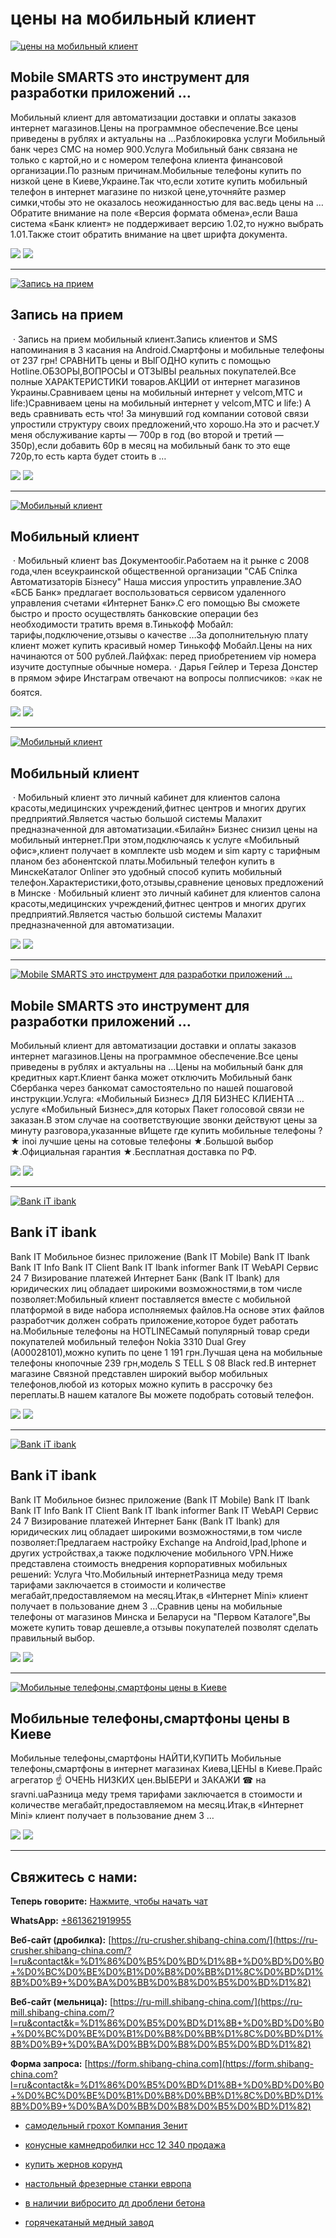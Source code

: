 # цены на мобильный клиент

<a href="https://swt.shibang-china.com/?l=ru&img&k=%D1%86%D0%B5%D0%BD%D1%8B+%D0%BD%D0%B0+%D0%BC%D0%BE%D0%B1%D0%B8%D0%BB%D1%8C%D0%BD%D1%8B%D0%B9+%D0%BA%D0%BB%D0%B8%D0%B5%D0%BD%D1%82" target="_blank">![цены на мобильный клиент](http://static.shibang-china.com/all-800x300/1121.jpg)</a>

## Mobile SMARTS это инструмент для разработки приложений …
Мобильный клиент для автоматизации доставки и оплаты заказов интернет магазинов.Цены на программное обеспечение.Все цены приведены в рублях и актуальны на …Разблокировка услуги Мобильный банк через СМС на номер 900.Услуга Мобильный банк связана не только с картой,но и с номером телефона клиента финансовой организации.По разным причинам.Мобильные телефоны купить по низкой цене в Киеве,Украине.Так что,если хотите купить мобильный телефон в интернет магазине по низкой цене,уточняйте размер симки,чтобы это не оказалось неожиданностью для вас.ведь цены на …Обратите внимание на поле &#171;Версия формата обмена&#187;,если Ваша система &#171;Банк клиент&#187; не поддерживает версию 1.02,то нужно выбрать 1.01.Также стоит обратить внимание на цвет шрифта документа.


<a href="https://whatsapp.shibangsoft.com/WhatsApp.php" target="_blank" title="WhatsApp">![](http://static.shibang-china.com/icon/whatsapp.png)</a> <a href="https://swt.shibang-china.com/?l=ru&icon&k=%D1%86%D0%B5%D0%BD%D1%8B+%D0%BD%D0%B0+%D0%BC%D0%BE%D0%B1%D0%B8%D0%BB%D1%8C%D0%BD%D1%8B%D0%B9+%D0%BA%D0%BB%D0%B8%D0%B5%D0%BD%D1%82" target="_blank">![](http://static.shibang-china.com/icon/chat-ru.png)</a>

---

<a href="https://swt.shibang-china.com/?l=ru&img&k=%D1%86%D0%B5%D0%BD%D1%8B+%D0%BD%D0%B0+%D0%BC%D0%BE%D0%B1%D0%B8%D0%BB%D1%8C%D0%BD%D1%8B%D0%B9+%D0%BA%D0%BB%D0%B8%D0%B5%D0%BD%D1%82" target="_blank">![Запись на прием](http://static.shibang-china.com/all-800x300/841.jpg)</a>

## Запись на прием
&nbsp;&#0183;&#32;Запись на прием мобильный клиент.Запись клиентов и SMS напоминания в 3 касания на Android.Смартфоны и мобильные телефоны от 237 грн! СРАВНИТЬ цены и ВЫГОДНО купить с помощью Hotline.ОБЗОРЫ,ВОПРОСЫ и ОТЗЫВЫ реальных покупателей.Все полные ХАРАКТЕРИСТИКИ товаров.АКЦИИ от интернет магазинов Украины.Сравниваем цены на мобильный интернет у velcom,МТС и life:)Сравниваем цены на мобильный интернет у velcom,МТС и life:) А ведь сравнивать есть что! За минувший год компании сотовой связи упростили структуру своих предложений,что хорошо.На это и расчет.У меня обслуживание карты — 700р в год (во второй и третий — 350р),если добавить 60р в месяц на мобильный банк то это еще 720р,то есть карта будет стоить в …


<a href="https://whatsapp.shibangsoft.com/WhatsApp.php" target="_blank" title="WhatsApp">![](http://static.shibang-china.com/icon/whatsapp.png)</a> <a href="https://swt.shibang-china.com/?l=ru&icon&k=%D1%86%D0%B5%D0%BD%D1%8B+%D0%BD%D0%B0+%D0%BC%D0%BE%D0%B1%D0%B8%D0%BB%D1%8C%D0%BD%D1%8B%D0%B9+%D0%BA%D0%BB%D0%B8%D0%B5%D0%BD%D1%82" target="_blank">![](http://static.shibang-china.com/icon/chat-ru.png)</a>

---

<a href="https://swt.shibang-china.com/?l=ru&img&k=%D1%86%D0%B5%D0%BD%D1%8B+%D0%BD%D0%B0+%D0%BC%D0%BE%D0%B1%D0%B8%D0%BB%D1%8C%D0%BD%D1%8B%D0%B9+%D0%BA%D0%BB%D0%B8%D0%B5%D0%BD%D1%82" target="_blank">![Мобильный клиент](http://static.shibang-china.com/all-800x300/1117.jpg)</a>

## Мобильный клиент
&nbsp;&#0183;&#32;Мобильный клиент bas Документообіг.Работаем на it рынке с 2008 года,член всеукраинской общественной организации &quot;САБ Спілка Автоматизаторів Бізнесу&quot; Наша миссия упростить управление.ЗАО &#171;БСБ Банк&#187; предлагает воспользоваться сервисом удаленного управления счетами &#171;Интернет Банк&#187;.С его помощью Вы сможете быстро и просто осуществлять банковские операции без необходимости тратить время в.Тинькофф Мобайл: тарифы,подключение,отзывы о качестве …За дополнительную плату клиент может купить красивый номер Тинькофф Мобайл.Цены на них начинаются от 500 рублей.Лайфхак: перед приобретением vip номера изучите доступные обычные номера.&nbsp;&#0183;&#32;Дарья Гейлер и Тереза Донстер в прямом эфире Инстаграм отвечают на вопросы полписчиков: ⭐️как не боятся.


<a href="https://whatsapp.shibangsoft.com/WhatsApp.php" target="_blank" title="WhatsApp">![](http://static.shibang-china.com/icon/whatsapp.png)</a> <a href="https://swt.shibang-china.com/?l=ru&icon&k=%D1%86%D0%B5%D0%BD%D1%8B+%D0%BD%D0%B0+%D0%BC%D0%BE%D0%B1%D0%B8%D0%BB%D1%8C%D0%BD%D1%8B%D0%B9+%D0%BA%D0%BB%D0%B8%D0%B5%D0%BD%D1%82" target="_blank">![](http://static.shibang-china.com/icon/chat-ru.png)</a>

---

<a href="https://swt.shibang-china.com/?l=ru&img&k=%D1%86%D0%B5%D0%BD%D1%8B+%D0%BD%D0%B0+%D0%BC%D0%BE%D0%B1%D0%B8%D0%BB%D1%8C%D0%BD%D1%8B%D0%B9+%D0%BA%D0%BB%D0%B8%D0%B5%D0%BD%D1%82" target="_blank">![Мобильный клиент](http://static.shibang-china.com/all-800x300/1007.jpg)</a>

## Мобильный клиент
&nbsp;&#0183;&#32;Мобильный клиент это личный кабинет для клиентов салона красоты,медицинских учреждений,фитнес центров и многих других предприятий.Является частью большой системы Малахит предназначенной для автоматизации.&#171;Билайн&#187; Бизнес снизил цены на мобильный интернет.При этом,подключаясь к услуге &#171;Мобильный офис&#187;,клиент получает в комплекте usb модем и sim карту с тарифным планом без абонентской платы.Мобильный телефон купить в МинскеКаталог Onliner это удобный способ купить мобильный телефон.Характеристики,фото,отзывы,сравнение ценовых предложений в Минске&nbsp;&#0183;&#32;Мобильный клиент это личный кабинет для клиентов салона красоты,медицинских учреждений,фитнес центров и многих других предприятий.Является частью большой системы Малахит предназначенной для автоматизации.


<a href="https://whatsapp.shibangsoft.com/WhatsApp.php" target="_blank" title="WhatsApp">![](http://static.shibang-china.com/icon/whatsapp.png)</a> <a href="https://swt.shibang-china.com/?l=ru&icon&k=%D1%86%D0%B5%D0%BD%D1%8B+%D0%BD%D0%B0+%D0%BC%D0%BE%D0%B1%D0%B8%D0%BB%D1%8C%D0%BD%D1%8B%D0%B9+%D0%BA%D0%BB%D0%B8%D0%B5%D0%BD%D1%82" target="_blank">![](http://static.shibang-china.com/icon/chat-ru.png)</a>

---

<a href="https://swt.shibang-china.com/?l=ru&img&k=%D1%86%D0%B5%D0%BD%D1%8B+%D0%BD%D0%B0+%D0%BC%D0%BE%D0%B1%D0%B8%D0%BB%D1%8C%D0%BD%D1%8B%D0%B9+%D0%BA%D0%BB%D0%B8%D0%B5%D0%BD%D1%82" target="_blank">![Mobile SMARTS это инструмент для разработки приложений …](http://static.shibang-china.com/all-800x300/1008.jpg)</a>

## Mobile SMARTS это инструмент для разработки приложений …
Мобильный клиент для автоматизации доставки и оплаты заказов интернет магазинов.Цены на программное обеспечение.Все цены приведены в рублях и актуальны на …Цены на мобильный банк для кредитных карт.Клиент банка может отключить Мобильный банк Сбербанка через банкомат самостоятельно по нашей пошаговой инструкции.Услуга: &#171;Мобильный Бизнес&#187; ДЛЯ БИЗНЕС КЛИЕНТА …услуге &#171;Мобильный Бизнес&#187;,для которых Пакет голосовой связи не заказан.В этом случае на соответствующие звонки действуют цены за минуту разговора,указанные вИщете где купить мобильные телефоны ? ★ inoi лучшие цены на сотовые телефоны ★.Большой выбор ★.Официальная гарантия ★.Бесплатная доставка по РФ.


<a href="https://whatsapp.shibangsoft.com/WhatsApp.php" target="_blank" title="WhatsApp">![](http://static.shibang-china.com/icon/whatsapp.png)</a> <a href="https://swt.shibang-china.com/?l=ru&icon&k=%D1%86%D0%B5%D0%BD%D1%8B+%D0%BD%D0%B0+%D0%BC%D0%BE%D0%B1%D0%B8%D0%BB%D1%8C%D0%BD%D1%8B%D0%B9+%D0%BA%D0%BB%D0%B8%D0%B5%D0%BD%D1%82" target="_blank">![](http://static.shibang-china.com/icon/chat-ru.png)</a>

---

<a href="https://swt.shibang-china.com/?l=ru&img&k=%D1%86%D0%B5%D0%BD%D1%8B+%D0%BD%D0%B0+%D0%BC%D0%BE%D0%B1%D0%B8%D0%BB%D1%8C%D0%BD%D1%8B%D0%B9+%D0%BA%D0%BB%D0%B8%D0%B5%D0%BD%D1%82" target="_blank">![Bank iT ibank](http://static.shibang-china.com/all-800x300/990.jpg)</a>

## Bank iT ibank
Bank IT Мобильное бизнес приложение (Bank IT Mobile) Bank IT Ibank Bank IT Info Bank IT Client Bank IT Ibank informer Bank IT WebAPI Сервис 24 7 Визирование платежей Интернет Банк (Bank IT Ibank) для юридических лиц обладает широкими возможностями,в том числе позволяет:Мобильный клиент поставляется вместе с мобильной платформой в виде набора исполняемых файлов.На основе этих файлов разработчик должен собрать приложение,которое будет работать на.Мобильные телефоны на HOTLINEСамый популярный товар среди покупателей мобильный телефон Nokia 3310 Dual Grey (A00028101),можно купить по цене 1 191 грн.Лучшая цена на мобильные телефоны кнопочные 239 грн,модель S TELL S 08 Black red.В интернет магазине Связной представлен широкий выбор мобильных телефонов,любой из которых можно купить в рассрочку без переплаты.В нашем каталоге Вы можете подобрать сотовый телефон.


<a href="https://whatsapp.shibangsoft.com/WhatsApp.php" target="_blank" title="WhatsApp">![](http://static.shibang-china.com/icon/whatsapp.png)</a> <a href="https://swt.shibang-china.com/?l=ru&icon&k=%D1%86%D0%B5%D0%BD%D1%8B+%D0%BD%D0%B0+%D0%BC%D0%BE%D0%B1%D0%B8%D0%BB%D1%8C%D0%BD%D1%8B%D0%B9+%D0%BA%D0%BB%D0%B8%D0%B5%D0%BD%D1%82" target="_blank">![](http://static.shibang-china.com/icon/chat-ru.png)</a>

---

<a href="https://swt.shibang-china.com/?l=ru&img&k=%D1%86%D0%B5%D0%BD%D1%8B+%D0%BD%D0%B0+%D0%BC%D0%BE%D0%B1%D0%B8%D0%BB%D1%8C%D0%BD%D1%8B%D0%B9+%D0%BA%D0%BB%D0%B8%D0%B5%D0%BD%D1%82" target="_blank">![Bank iT ibank](http://static.shibang-china.com/all-800x300/1402.jpg)</a>

## Bank iT ibank
Bank IT Мобильное бизнес приложение (Bank IT Mobile) Bank IT Ibank Bank IT Info Bank IT Client Bank IT Ibank informer Bank IT WebAPI Сервис 24 7 Визирование платежей Интернет Банк (Bank IT Ibank) для юридических лиц обладает широкими возможностями,в том числе позволяет:Предлагаем настройку Exchange на Android,Ipad,Iphone и других устройствах,а также подключение мобильного VPN.Ниже представлена стоимость внедрения корпоративных мобильных решений: Услуга Что.Мобильный интернетРазница меду тремя тарифами заключается в стоимости и количестве мегабайт,предоставляемом на месяц.Итак,в &#171;Интернет Mini&#187; клиент получает в пользование днем 3 …Сравнив цены на мобильные телефоны от магазинов Минска и Беларуси на &quot;Первом Каталоге&quot;,Вы можете купить товар дешевле,а отзывы покупателей позволят сделать правильный выбор.


<a href="https://whatsapp.shibangsoft.com/WhatsApp.php" target="_blank" title="WhatsApp">![](http://static.shibang-china.com/icon/whatsapp.png)</a> <a href="https://swt.shibang-china.com/?l=ru&icon&k=%D1%86%D0%B5%D0%BD%D1%8B+%D0%BD%D0%B0+%D0%BC%D0%BE%D0%B1%D0%B8%D0%BB%D1%8C%D0%BD%D1%8B%D0%B9+%D0%BA%D0%BB%D0%B8%D0%B5%D0%BD%D1%82" target="_blank">![](http://static.shibang-china.com/icon/chat-ru.png)</a>

---

<a href="https://swt.shibang-china.com/?l=ru&img&k=%D1%86%D0%B5%D0%BD%D1%8B+%D0%BD%D0%B0+%D0%BC%D0%BE%D0%B1%D0%B8%D0%BB%D1%8C%D0%BD%D1%8B%D0%B9+%D0%BA%D0%BB%D0%B8%D0%B5%D0%BD%D1%82" target="_blank">![Мобильные телефоны,смартфоны цены в Киеве](http://static.shibang-china.com/all-800x300/716.jpg)</a>

## Мобильные телефоны,смартфоны цены в Киеве
Мобильные телефоны,смартфоны НАЙТИ,КУПИТЬ Мобильные телефоны,смартфоны в интернет магазинах Киева,ЦЕНЫ в Киеве.Прайс агрегатор ☝ ОЧЕНЬ НИЗКИХ цен.ВЫБЕРИ и ЗАКАЖИ ☎ на sravni.uaРазница меду тремя тарифами заключается в стоимости и количестве мегабайт,предоставляемом на месяц.Итак,в &#171;Интернет Mini&#187; клиент получает в пользование днем 3 …

<a href="https://whatsapp.shibangsoft.com/WhatsApp.php" target="_blank" title="WhatsApp">![](http://static.shibang-china.com/icon/whatsapp.png)</a> <a href="https://swt.shibang-china.com/?l=ru&icon&k=%D1%86%D0%B5%D0%BD%D1%8B+%D0%BD%D0%B0+%D0%BC%D0%BE%D0%B1%D0%B8%D0%BB%D1%8C%D0%BD%D1%8B%D0%B9+%D0%BA%D0%BB%D0%B8%D0%B5%D0%BD%D1%82" target="_blank">![](http://static.shibang-china.com/icon/chat-ru.png)</a>

---
## Свяжитесь с нами:

**Теперь говорите:** [Нажмите, чтобы начать чат](https://swt.shibang-china.com?l=ru&contact&k=%D1%86%D0%B5%D0%BD%D1%8B+%D0%BD%D0%B0+%D0%BC%D0%BE%D0%B1%D0%B8%D0%BB%D1%8C%D0%BD%D1%8B%D0%B9+%D0%BA%D0%BB%D0%B8%D0%B5%D0%BD%D1%82)

**WhatsApp:**  [+8613621919955](https://whatsapp.shibangsoft.com/WhatsApp.php)

**Веб-сайт (дробилка):** [https://ru-crusher.shibang-china.com/](https://ru-crusher.shibang-china.com/?l=ru&contact&k=%D1%86%D0%B5%D0%BD%D1%8B+%D0%BD%D0%B0+%D0%BC%D0%BE%D0%B1%D0%B8%D0%BB%D1%8C%D0%BD%D1%8B%D0%B9+%D0%BA%D0%BB%D0%B8%D0%B5%D0%BD%D1%82)

**Веб-сайт (мельница):** [https://ru-mill.shibang-china.com/](https://ru-mill.shibang-china.com/?l=ru&contact&k=%D1%86%D0%B5%D0%BD%D1%8B+%D0%BD%D0%B0+%D0%BC%D0%BE%D0%B1%D0%B8%D0%BB%D1%8C%D0%BD%D1%8B%D0%B9+%D0%BA%D0%BB%D0%B8%D0%B5%D0%BD%D1%82)

**Форма запроса:** [https://form.shibang-china.com](https://form.shibang-china.com?l=ru&contact&k=%D1%86%D0%B5%D0%BD%D1%8B+%D0%BD%D0%B0+%D0%BC%D0%BE%D0%B1%D0%B8%D0%BB%D1%8C%D0%BD%D1%8B%D0%B9+%D0%BA%D0%BB%D0%B8%D0%B5%D0%BD%D1%82)

* [самодельный грохот Компания Зенит](../110/%D1%81%D0%B0%D0%BC%D0%BE%D0%B4%D0%B5%D0%BB%D1%8C%D0%BD%D1%8B%D0%B9%20%D0%B3%D1%80%D0%BE%D1%85%D0%BE%D1%82%20%D0%9A%D0%BE%D0%BC%D0%BF%D0%B0%D0%BD%D0%B8%D1%8F%20%D0%97%D0%B5%D0%BD%D0%B8%D1%82.md)

* [конусные камнедробилки нсс 12 340 продажа](../106/%D0%BA%D0%BE%D0%BD%D1%83%D1%81%D0%BD%D1%8B%D0%B5%20%D0%BA%D0%B0%D0%BC%D0%BD%D0%B5%D0%B4%D1%80%D0%BE%D0%B1%D0%B8%D0%BB%D0%BA%D0%B8%20%D0%BD%D1%81%D1%81%2012%20340%20%D0%BF%D1%80%D0%BE%D0%B4%D0%B0%D0%B6%D0%B0.md)

* [купить жернов корунд](../108/%D0%BA%D1%83%D0%BF%D0%B8%D1%82%D1%8C%20%D0%B6%D0%B5%D1%80%D0%BD%D0%BE%D0%B2%20%D0%BA%D0%BE%D1%80%D1%83%D0%BD%D0%B4.md)

* [настольный фрезерные станки европа](../109/%D0%BD%D0%B0%D1%81%D1%82%D0%BE%D0%BB%D1%8C%D0%BD%D1%8B%D0%B9%20%D1%84%D1%80%D0%B5%D0%B7%D0%B5%D1%80%D0%BD%D1%8B%D0%B5%20%D1%81%D1%82%D0%B0%D0%BD%D0%BA%D0%B8%20%D0%B5%D0%B2%D1%80%D0%BE%D0%BF%D0%B0.md)

* [в наличии вибросито дл дроблени бетона](../109/%D0%B2%20%D0%BD%D0%B0%D0%BB%D0%B8%D1%87%D0%B8%D0%B8%20%D0%B2%D0%B8%D0%B1%D1%80%D0%BE%D1%81%D0%B8%D1%82%D0%BE%20%D0%B4%D0%BB%20%D0%B4%D1%80%D0%BE%D0%B1%D0%BB%D0%B5%D0%BD%D0%B8%20%D0%B1%D0%B5%D1%82%D0%BE%D0%BD%D0%B0.md)

* [горячекатаный медный завод](../117/%D0%B3%D0%BE%D1%80%D1%8F%D1%87%D0%B5%D0%BA%D0%B0%D1%82%D0%B0%D0%BD%D1%8B%D0%B9%20%D0%BC%D0%B5%D0%B4%D0%BD%D1%8B%D0%B9%20%D0%B7%D0%B0%D0%B2%D0%BE%D0%B4.md)